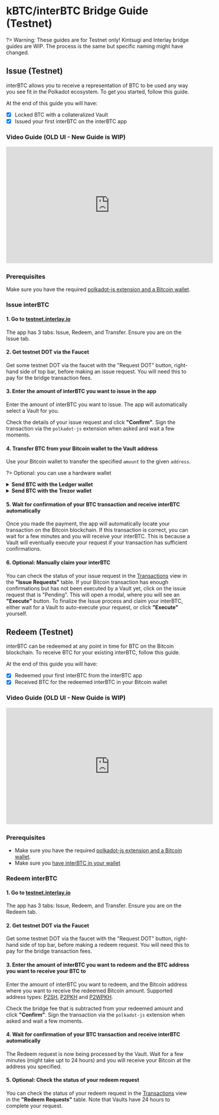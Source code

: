 # kBTC/interBTC Bridge Guide (Testnet)

?> Warning: These guides are for Testnet only! Kintsugi and Interlay bridge guides are WIP. The process is the same but specific naming might have changed. 

## Issue (Testnet)

interBTC allows you to receive a representation of BTC to be used any way you see fit in the Polkadot ecosystem.
To get you started, follow this guide.

At the end of this guide you will have:

- [x] Locked BTC with a collateralized Vault
- [x] Issued your first interBTC on the interBTC app

### Video Guide (OLD UI - New Guide is WIP)

<iframe width="560" height="315" src="https://www.youtube.com/embed/hMZTj6ctGQE" frameborder="0" allow="accelerometer; autoplay; clipboard-write; encrypted-media; gyroscope; picture-in-picture" allowfullscreen></iframe>

### Prerequisites

Make sure you have the required [polkadot-js extension and a Bitcoin wallet](guides/wallets-explorers.md).

### Issue interBTC

#### 1. Go to [ testnet.interlay.io](https://testnet.interlay.io)

The app has 3 tabs: Issue, Redeem, and Transfer. Ensure you are on the Issue tab.

#### 2. Get testnet DOT via the Faucet

Get some testnet DOT via the faucet with the "Request DOT" button, right-hand side of top bar, before making an issue request. You will need this to pay for the bridge transaction fees.

#### 3. Enter the amount of interBTC you want to issue in the app

Enter the amount of interBTC you want to issue. The app will automatically select a Vault for you.

Check the details of your issue request and click **"Confirm"**. Sign the transaction via the `polkadot-js` extension when asked and wait a few moments.

#### 4. Transfer BTC from your Bitcoin wallet to the Vault address

Use your Bitcoin wallet to transfer the specified `amount` to the given `address`.

?> Optional: you can use a hardware wallet

<details>
<summary>
<b>Send BTC with the Ledger wallet</b>

</summary>

To configure [Ledger Live](https://www.ledger.com/ledger-live) to work with Bitcoin testnet, go to `Setting` > `Experimental features` and enable `Developer mode`. Using the `Manager`, install the `Bitcoin testnet` app onto your device.

Enter the recipient address or scan the QR code. ([Support](https://support.ledger.com/hc/en-us/articles/360019123593-Send-crypto-assets))

![Enter Recipient](../_assets/img/ledger/1-recipient.png)

Enter the amount - this may be auto-completed.

![Enter Amount](../_assets/img/ledger/2-amount.png)

Review the summary and click **"Continue"**.

![Summary](../_assets/img/ledger/3-summary.png)

Confirm the recipient address, amount and fees on the device.

![Confirm](../_assets/img/ledger/4-device-2.png)

The receipt will show the transaction ID, click **"View in explorer"** to check whether your transaction is included in the Bitcoin network.

![Receipt](../_assets/img/ledger/5-receipt.png)

</details>

<details>
<summary>
<b>Send BTC with the Trezor wallet</b>
</summary>

To configure the [Trezor Wallet](https://wallet.trezor.io/#/) to work with Bitcoin testnet, go to the `Wallet Settings` and set `Backend Server URL` to `https://tbtc2.trezor.io`.

For up-to-date details please checkout the [Trezor Wiki](https://wiki.trezor.io/Bitcoin_testnet).

![Configuration](../_assets/img/trezor/1-configuration.png)

Enter the recipient address and amount manually or scan the QR code. ([User Manual](https://wiki.trezor.io/User_manual:Making_payments#Enter_the_destination_address_and_the_amount))

![Enter Recipient & Amount](../_assets/img/trezor/2-send-testnet.png)

Confirm the recipient address, amount and fees on the device.

![Confirm](../_assets/img/trezor/3-confirm-device.png)

The payment will appear in the `Transactions` tab as unconfirmed. Once this is included in the Bitcoin network the status should update.
If configured, you may also check the status of the transaction in a block explorer.

![Receipt](../_assets/img/trezor/4-transactions.png)

</details>

#### 5. Wait for confirmation of your BTC transaction and receive interBTC automatically

Once you made the payment, the app will automatically locate your transaction on the Bitcoin blockchain. If this transaction is correct, you can wait for a few minutes and you will receive your interBTC. This is because a Vault will eventually execute your request if your transaction has sufficient confirmations.

#### 6. Optional: Manually claim your interBTC

You can check the status of your issue request in the [Transactions](https://testnet.interlay.io/transactions) view in the **"Issue Requests"** table. If your Bitcoin transaction has enough confirmations but has not been executed by a Vault yet, click on the issue request that is "Pending". This will open a modal, where you will see an **"Execute"** button. To finalize the Issue process and claim your interBTC, either wait for a Vault to auto-execute your request, or click **"Execute"** yourself.


## Redeem (Testnet)

interBTC can be redeemed at any point in time for BTC on the Bitcoin blockchain. To receive BTC for your existing interBTC, follow this guide.

At the end of this guide you will have:

- [x] Redeemed your first interBTC from the interBTC app
- [X] Received BTC for the redeemed interBTC in your Bitcoin wallet

### Video Guide (OLD UI - New Guide is WIP)

<iframe width="560" height="315" src="https://www.youtube.com/embed/-TZ2XUmXh9I" frameborder="0" allow="accelerometer; autoplay; clipboard-write; encrypted-media; gyroscope; picture-in-picture" allowfullscreen></iframe>

### Prerequisites

- Make sure you have the required [polkadot-js extension and a Bitcoin wallet](guides/wallets-explorers.md).
- Make sure you [have interBTC in your wallet](guides/issue.md)

### Redeem interBTC

#### 1. Go to [ testnet.interlay.io](https://testnet.interlay.io)

The app has 3 tabs: Issue, Redeem, and Transfer. Ensure you are on the Redeem tab.

#### 2. Get testnet DOT via the Faucet

Get some testnet DOT via the faucet with the "Request DOT" button, right-hand side of top bar, before making a redeem request. You will need this to pay for the bridge transaction fees.

#### 3. Enter the amount of interBTC you want to redeem and the BTC address you want to receive your BTC to

Enter the amount of interBTC you want to redeem, and the Bitcoin address where you want to receive the redeemed Bitcoin amount. Supported address types: [P2SH](https://en.bitcoin.it/wiki/P2SH), [P2PKH](https://en.bitcoin.it/wiki/P2PKH) and [P2WPKH](https://wiki.trezor.io/P2WPKH).

Check the bridge fee that is subtracted from your redeemed amount and click **"Confirm"**. Sign the transaction via the `polkadot-js` extension when asked and wait a few moments.

#### 4. Wait for confirmation of your BTC transaction and receive interBTC automatically

The Redeem request is now being processed by the Vault. Wait for a few minutes (might take upt to 24 hours) and you will receive your Bitcoin at the address you specified.

#### 5. Optional: Check the status of your redeem request

You can check the status of your redeem request in the [Transactions](https://testnet.interlay.io/transactions) view in the **"Redeem Requests"** table. Note that Vaults have 24 hours to complete your request.